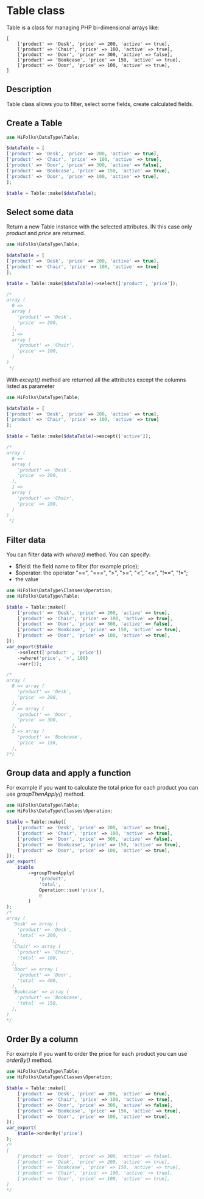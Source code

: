 # Table class
Table is a class for managing PHP bi-dimensional arrays like:

```
[
    ['product' => 'Desk', 'price' => 200, 'active' => true],
    ['product' => 'Chair', 'price' => 100, 'active' => true],
    ['product' => 'Door', 'price' => 300, 'active' => false],
    ['product' => 'Bookcase', 'price' => 150, 'active' => true],
    ['product' => 'Door', 'price' => 100, 'active' => true],
]
```



## Description

Table class allows you to filter, select some fields, create calculated fields.

## Create a Table

```php
use HiFolks\DataType\Table;

$dataTable = [
['product' => 'Desk', 'price' => 200, 'active' => true],
['product' => 'Chair', 'price' => 100, 'active' => true],
['product' => 'Door', 'price' => 300, 'active' => false],
['product' => 'Bookcase', 'price' => 150, 'active' => true],
['product' => 'Door', 'price' => 100, 'active' => true],
];

$table = Table::make($dataTable);
```


## Select some data

Return a new Table instance with the selected attributes.
IN this case only *product* and *price* are returned.

```php
use HiFolks\DataType\Table;

$dataTable = [
['product' => 'Desk', 'price' => 200, 'active' => true],
['product' => 'Chair', 'price' => 100, 'active' => true]
];

$table = Table::make($dataTable)->select(['product', 'price']);

/*
array (
  0 =>
  array (
    'product' => 'Desk',
    'price' => 200,
  ),
  1 =>
  array (
    'product' => 'Chair',
    'price' => 100,
  )
)
 */
```

With *except()* method are returned all the attributes except the columns listed as parameter

```php
use HiFolks\DataType\Table;

$dataTable = [
['product' => 'Desk', 'price' => 200, 'active' => true],
['product' => 'Chair', 'price' => 100, 'active' => true]
];

$table = Table::make($dataTable)->except(['active']);

/*
array (
  0 =>
  array (
    'product' => 'Desk',
    'price' => 200,
  ),
  1 =>
  array (
    'product' => 'Chair',
    'price' => 100,
  )
)
 */
```
## Filter data
You can filter data with *where()* method.
You can specify:
- $field: the field name to filter (for example price);
- $operator: the operator "==", "===", ">", ">=", "<", "<=", "!==", "!=";
- the value

```php 
use HiFolks\DataType\Classes\Operation;
use HiFolks\DataType\Table;

$table = Table::make([
    ['product' => 'Desk', 'price' => 200, 'active' => true],
    ['product' => 'Chair', 'price' => 100, 'active' => true],
    ['product' => 'Door', 'price' => 300, 'active' => false],
    ['product' => 'Bookcase', 'price' => 150, 'active' => true],
    ['product' => 'Door', 'price' => 100, 'active' => true],
]);
var_export($table
    ->select(['product' , 'price'])
    ->where('price', '>', 100)
    ->arr());

/*
array (
  0 => array (
    'product' => 'Desk',
    'price' => 200,
  ),
  2 => array (
    'product' => 'Door',
    'price' => 300,
  ),
  3 => array (
    'product' => 'Bookcase',
    'price' => 150,
  ),
)*/
```


## Group data and apply a function
For example if you want to calculate the total price for each product you can use *groupThenApply()* method.

```php
use HiFolks\DataType\Table;
use HiFolks\DataType\Classes\Operation;

$table = Table::make([
    ['product' => 'Desk', 'price' => 200, 'active' => true],
    ['product' => 'Chair', 'price' => 100, 'active' => true],
    ['product' => 'Door', 'price' => 300, 'active' => false],
    ['product' => 'Bookcase', 'price' => 150, 'active' => true],
    ['product' => 'Door', 'price' => 100, 'active' => true],
]);
var_export(
    $table
        ->groupThenApply(
            'product',
            'total',
            Operation::sum('price'),
            0
        )
);
/*
array (
  'Desk' => array (
    'product' => 'Desk',
    'total' => 200,
  ),
  'Chair' => array (
    'product' => 'Chair',
    'total' => 100,
  ),
  'Door' => array (
    'product' => 'Door',
    'total' => 400,
  ),
  'Bookcase' => array (
    'product' => 'Bookcase',
    'total' => 150,
  ),
)
*/
```

## Order By a column
For example if you want to order the price for each product you can use *orderBy()* method.

```php
use HiFolks\DataType\Table;
use HiFolks\DataType\Classes\Operation;

$table = Table::make([
    ['product' => 'Desk', 'price' => 200, 'active' => true],
    ['product' => 'Chair', 'price' => 100, 'active' => true],
    ['product' => 'Door', 'price' => 300, 'active' => false],
    ['product' => 'Bookcase', 'price' => 150, 'active' => true],
    ['product' => 'Door', 'price' => 100, 'active' => true],
]);
var_export(
    $table->orderBy('price')
);
/*
[
    ['product' => 'Door', 'price' => 300, 'active' => false],
    ['product' => 'Desk', 'price' => 200, 'active' => true],
    ['product' => 'Bookcase', 'price' => 150, 'active' => true],
    ['product' => 'Chair', 'price' => 100, 'active' => true],
    ['product' => 'Door', 'price' => 100, 'active' => true],
]
*/
```